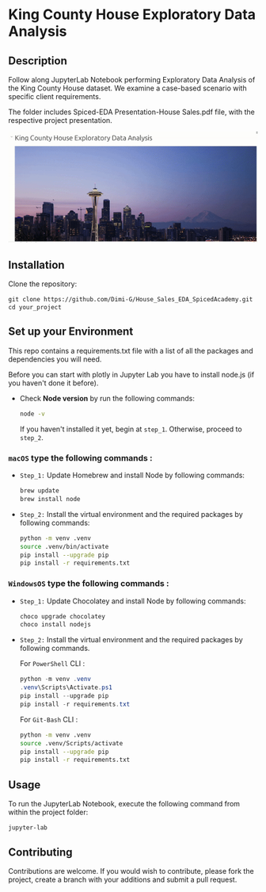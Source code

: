 # King County House Exploratory Data Analysis 

## Description

Follow along JupyterLab Notebook performing Exploratory Data Analysis of the King County House dataset. We examine a case-based scenario with specific client requirements. 

The folder includes Spiced-EDA Presentation-House Sales.pdf file, with the respective project presentation. 

![Preview](data/preview.gif)

## Installation
Clone the repository:
```
git clone https://github.com/Dimi-G/House_Sales_EDA_SpicedAcademy.git
cd your_project
```



## Set up your Environment
This repo contains a requirements.txt file with a list of all the packages and dependencies you will need.

Before you can start with plotly in Jupyter Lab you have to install node.js (if you haven't done it before).
- Check **Node version**  by run the following commands:
    ```sh
    node -v
    ```
    If you haven't installed it yet, begin at `step_1`. Otherwise, proceed to `step_2`.


### **`macOS`** type the following commands : 


- `Step_1:` Update Homebrew and install Node by following commands:
    ```sh
    brew update
    brew install node
    ```

- `Step_2:` Install the virtual environment and the required packages by following commands:

    ```BASH
    python -m venv .venv
    source .venv/bin/activate
    pip install --upgrade pip
    pip install -r requirements.txt
    ```
### **`WindowsOS`** type the following commands :


- `Step_1:` Update Chocolatey and install Node by following commands:
    ```sh
    choco upgrade chocolatey
    choco install nodejs
    ```

- `Step_2:` Install the virtual environment and the required packages by following commands.

   For `PowerShell` CLI :

    ```PowerShell
    python -m venv .venv
    .venv\Scripts\Activate.ps1
    pip install --upgrade pip
    pip install -r requirements.txt
    ```

    For `Git-Bash` CLI :
  
    ```BASH
    python -m venv .venv
    source .venv/Scripts/activate
    pip install --upgrade pip
    pip install -r requirements.txt
    ```
 
## Usage
To run the JupyterLab Notebook, execute the following command from within the project folder:
```
jupyter-lab
```

## Contributing 

Contributions are welcome. If you would wish to contribute, please fork the project, create a branch with your additions and submit a pull request.

